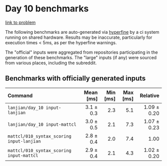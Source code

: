 # Day 10 benchmarks

[link to problem](http://adventofcode.com/2021/day/10)

The following benchmarks are auto-generated via [hyperfine](https://github.com/sharkdp/hyperfine) by a ci system running on shared hardware. Results may be inaccurate, particularly for execution times < 5ms, as per the hyperfine warnings.

The "official" inputs were aggregated from repositories participating in the generation of these benchmarks. The "large" inputs (if any) were sourced from various places, including the subreddit.

## Benchmarks with officially generated inputs
| Command | Mean [ms] | Min [ms] | Max [ms] | Relative |
|:---|---:|---:|---:|---:|
| `lanjian/day_10 input-lanjian` | 3.1 ± 0.3 | 2.3 | 5.1 | 1.09 ± 0.20 |
| `lanjian/day_10 input-mattcl` | 3.0 ± 0.5 | 2.1 | 7.3 | 1.07 ± 0.23 |
| `mattcl/010_syntax_scoring input-lanjian` | 2.8 ± 0.4 | 2.0 | 7.4 | 1.00 |
| `mattcl/010_syntax_scoring input-mattcl` | 2.9 ± 0.4 | 2.1 | 4.3 | 1.02 ± 0.20 |
